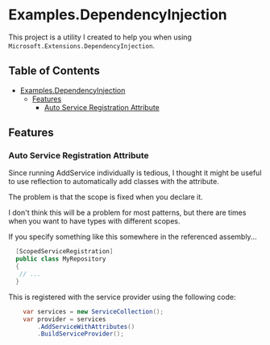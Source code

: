 # Examples.DependencyInjection

This project is a utility I created to help you when using `Microsoft.Extensions.DependencyInjection`.

## Table of Contents <!-- omit in toc -->

- [Examples.DependencyInjection](#examplesdependencyinjection)
  - [Features](#features)
    - [Auto Service Registration Attribute](#auto-service-registration-attribute)

## Features

### Auto Service Registration Attribute

Since running AddService individually is tedious, I thought it might be useful to use reflection to automatically add classes with the attribute.

The problem is that the scope is fixed when you declare it.

I don't think this will be a problem for most patterns, but there are times when you want to have types with different scopes.

If you specify something like this somewhere in the referenced assembly...

```cs
  [ScopedServiceRegistration]
  public class MyRepository
  {
   // ...
  }
```

This is registered with the service provider using the following code:

```cs
    var services = new ServiceCollection();    
    var provider = services
        .AddServiceWithAttributes()
        .BuildServiceProvider();
```
